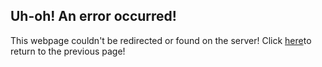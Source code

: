 ## Uh-oh! An error occurred!

This webpage couldn't be redirected or found on the server!
Click [here](data-win-control="WinJS.UI.BackButton")to return to the previous page!

